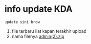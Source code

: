 # info update KDA
~~~
update sini brow
~~~
1. file terbaru liat kapan terakhir upload
2. nama filenya [admin(2).zip](https://github.com/kennysuryo/KDA-Website/blob/main/admin%20(2).zip)
